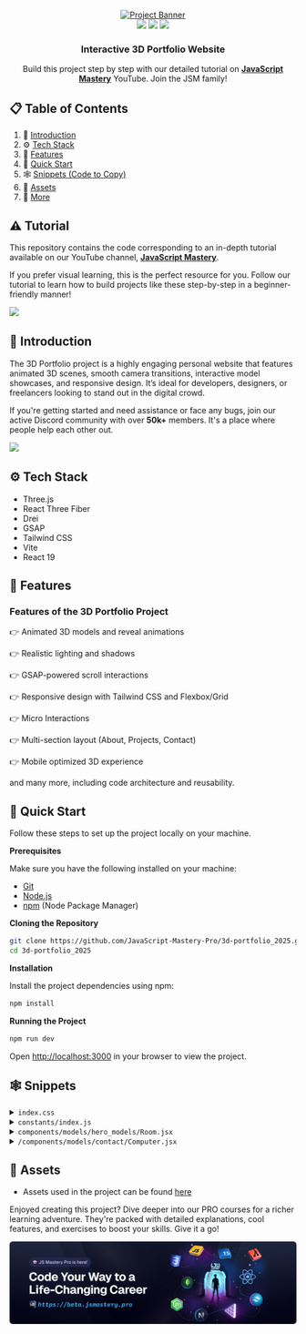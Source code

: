 <div align="center">
  <br />
    <a href="" target="_blank">
      <img src="public/images/readme.png" alt="Project Banner">
    </a>
  <br />

  <div>
    <img src="https://img.shields.io/badge/-Three.js-black?style=for-the-badge&logo=three.js&logoColor=white" />
    <img src="https://img.shields.io/badge/-GSAP-88CE02?style=for-the-badge&logo=greensock&logoColor=white" />
    <img src="https://img.shields.io/badge/-Tailwind_CSS-38B2AC?style=for-the-badge&logo=tailwind-css&logoColor=white" />
  </div>

  <h3 align="center">Interactive 3D Portfolio Website</h3>

   <div align="center">
     Build this project step by step with our detailed tutorial on <a href="https://www.youtube.com/@javascriptmastery/videos" target="_blank"><b>JavaScript Mastery</b></a> YouTube. Join the JSM family!
    </div>
</div>

## 📋 <a name="table">Table of Contents</a>

1. 🤖 [Introduction](#introduction)
2. ⚙️ [Tech Stack](#tech-stack)
3. 🔋 [Features](#features)
4. 🤸 [Quick Start](#quick-start)
5. 🕸️ [Snippets (Code to Copy)](#snippets)
6. 🔗 [Assets](#links)
7. 🚀 [More](#more)

## ⚠️ Tutorial

This repository contains the code corresponding to an in-depth tutorial available on our YouTube channel, <a href="https://www.youtube.com/@javascriptmastery/videos" target="_blank"><b>JavaScript Mastery</b></a>.

If you prefer visual learning, this is the perfect resource for you. Follow our tutorial to learn how to build projects like these step-by-step in a beginner-friendly manner!

<a href="" target="_blank"><img src="https://github.com/sujatagunale/EasyRead/assets/151519281/1736fca5-a031-4854-8c09-bc110e3bc16d" /></a>

## <a name="introduction">🤖 Introduction</a>

The 3D Portfolio project is a highly engaging personal website that features animated 3D scenes, smooth camera transitions, interactive model showcases, and responsive design. It’s ideal for developers, designers, or freelancers looking to stand out in the digital crowd.

If you're getting started and need assistance or face any bugs, join our active Discord community with over **50k+** members. It's a place where people help each other out.

<a href="https://discord.com/invite/n6EdbFJ" target="_blank"><img src="https://github.com/sujatagunale/EasyRead/assets/151519281/618f4872-1e10-42da-8213-1d69e486d02e" /></a>

## <a name="tech-stack">⚙️ Tech Stack</a>

- Three.js
- React Three Fiber
- Drei
- GSAP
- Tailwind CSS
- Vite
- React 19

## <a name="features">🔋 Features</a>

### Features of the 3D Portfolio Project

👉 Animated 3D models and reveal animations

👉 Realistic lighting and shadows

👉 GSAP-powered scroll interactions

👉 Responsive design with Tailwind CSS and Flexbox/Grid

👉 Micro Interactions

👉 Multi-section layout (About, Projects, Contact)

👉 Mobile optimized 3D experience

and many more, including code architecture and reusability.

## <a name="quick-start">🤸 Quick Start</a>

Follow these steps to set up the project locally on your machine.

**Prerequisites**

Make sure you have the following installed on your machine:

- [Git](https://git-scm.com/)
- [Node.js](https://nodejs.org/en)
- [npm](https://www.npmjs.com/) (Node Package Manager)

**Cloning the Repository**

```bash
git clone https://github.com/JavaScript-Mastery-Pro/3d-portfolio_2025.git
cd 3d-portfolio_2025
```

**Installation**

Install the project dependencies using npm:

```bash
npm install
```

**Running the Project**

```bash
npm run dev
```

Open [http://localhost:3000](http://localhost:3000) in your browser to view the project.

## <a name="snippets">🕸️ Snippets</a>

<details>
<summary><code>index.css</code></summary>

```css
@import url("https://fonts.googleapis.com/css2?family=Mona+Sans:ital,wght@0,200..900;1,200..900&display=swap");
@import "tailwindcss";

:root {
  --gradient: radial-gradient(circle, #e5e5e5 0%, #fff 100%);
}

html,
body {
  width: 100dvw;
  overflow-x: hidden;
  background-color: black;
  color: white;
  scroll-behavior: smooth;
  font-family: "Mona Sans", sans-serif;
}

section {
  width: 100dvw;
}

@theme {
  --font-sans: "Mona Sans", sans-serif;
  --color-white-50: #d9ecff;
  --color-black-50: #1c1c21;
  --color-black-100: #0e0e10;
  --color-black-200: #282732;
  --color-blue-50: #839cb5;
  --color-blue-100: #2d2d38;
}

@layer utilities {
  .flex-center {
    @apply flex justify-center items-center;
  }
  .flex-col-center {
    @apply flex flex-col justify-center items-center;
  }
}

@layer components {
  .padding-x {
    @apply px-5 md:px-10;
  }

  .padding-x-lg {
    @apply px-5 md:px-20;
  }

  .section-padding {
    @apply px-5 md:px-10 md:mt-40 mt-20;
  }

  .mt-responsive {
    @apply xl:mt-20 md:mt-0 mt-40;
  }

  /* General Grids */
  .grid-base {
    @apply grid grid-cols-1;
  }

  .grid-2-cols {
    @apply grid grid-cols-1 md:grid-cols-2 gap-6;
  }

  .grid-3-cols {
    @apply grid grid-cols-1 md:grid-cols-2 xl:grid-cols-3 gap-6;
  }

  .grid-3-cols-md-tight {
    @apply grid grid-cols-1 md:grid-cols-3 gap-5 md:gap-0;
  }

  .grid-4-cols {
    @apply grid grid-cols-1 md:grid-cols-2 xl:grid-cols-4 gap-7;
  }

  .grid-12-cols {
    @apply grid grid-cols-1 xl:grid-cols-12 gap-10;
  }

  .hero-layout {
    @apply relative z-10 xl:mt-20 mt-32 md:h-dvh h-[80vh] flex xl:items-center items-start justify-center;
  }

  .hero-text {
    @apply flex flex-col justify-center md:text-[60px] text-[30px] font-semibold relative z-10 pointer-events-none;
    img {
      @apply size-8 md:size-10 object-contain;
    }
    .slide {
      @apply absolute pt-0 px-2 md:px-5 py-[30px] h-[48px] md:h-[78px] md:translate-y-1 translate-y-0 overflow-hidden;
    }
  }

  .hero-badge {
    @apply bg-black-200 py-2 px-4 rounded-full w-fit text-sm md:text-base text-nowrap;
  }

  .hero-3d-layout {
    @apply xl:w-[70%] w-full h-full min-h-[50vh] absolute xl:-top-20 top-24 xl:-right-20 right-0;
  }

  .navbar {
    @apply fixed w-full left-1/2 py-5 px-5 md:px-20 -translate-x-1/2 z-[100] transition-all duration-300 ease-in-out;

    &.scrolled {
      @apply top-0 bg-black;
    }

    &.not-scrolled {
      @apply md:top-10 top-0 bg-transparent;
    }

    .inner {
      @apply mx-auto flex items-center justify-between;
    }

    .logo {
      @apply text-white-50 text-xl md:text-2xl font-semibold transition-transform duration-300 hover:scale-105;
    }

    nav.desktop {
      @apply hidden lg:flex items-center;

      ul {
        @apply flex space-x-8;

        li {
          @apply text-white-50 relative;

          span {
            @apply transition-colors duration-300 hover:text-white;
          }

          .underline {
            @apply absolute -bottom-1 left-0 w-0 h-0.5 bg-white transition-all duration-300 group-hover:w-full;
          }
        }
      }
    }

    .contact-btn {
      @apply flex;

      .inner {
        @apply px-5 py-2 rounded-lg bg-white text-black group-hover:bg-black-50 transition-colors duration-300;

        span {
          @apply group-hover:text-white transition-colors duration-300;
        }
      }
    }
  }

  .app-showcase {
    @apply w-full mt-20 px-5 md:px-20 py-10 md:py-20 flex items-center justify-center;

    .container {
      @apply mx-auto;
    }

    .showcaselayout {
      @apply flex xl:flex-row flex-col gap-10 justify-between;
    }

    .first-project-wrapper {
      @apply h-full flex flex-col justify-between xl:w-[60%];

      .image-wrapper {
        @apply xl:h-[70vh] md:h-[50vh] h-96 relative;

        img {
          @apply w-full h-full object-cover rounded-xl absolute inset-0;
        }
      }

      .text-content {
        @apply space-y-5 mt-5;

        .badges {
          @apply flex gap-2 mb-4;
        }

        h2 {
          @apply text-2xl md:text-3xl lg:text-4xl font-bold;
        }
      }
    }

    .project-list-wrapper {
      @apply flex md:flex-row flex-col xl:flex-col gap-10 xl:w-[40%];

      .image-wrapper {
        @apply xl:h-[37vh] md:h-52 lg:h-72 h-64 relative rounded-xl xl:px-5 2xl:px-12 py-0;
      }

      img {
        @apply w-full h-full object-fill rounded-xl;
      }

      h2 {
        @apply text-lg md:text-xl lg:text-2xl font-semibold mt-5;
      }
    }
  }

  .cta-wrapper {
    @apply relative z-20 cursor-pointer;
  }

  .cta-button {
    @apply px-4 py-4 rounded-lg bg-black-200 flex justify-center items-center relative cursor-pointer overflow-hidden;

    .bg-circle {
      @apply absolute -right-10 origin-center top-1/2 -translate-y-1/2 
        w-[120%] h-[120%] group-hover:size-10 group-hover:right-10
        rounded-full bg-white-50 transition-all duration-500;
    }

    .text {
      @apply uppercase md:text-lg text-black transition-all duration-500
        group-hover:text-white-50 group-hover:-translate-x-5 xl:translate-x-0 -translate-x-5;
    }

    .arrow-wrapper {
      @apply group-hover:bg-white-50 size-10 rounded-full absolute right-10 top-1/2 
        -translate-y-1/2 flex justify-center items-center overflow-hidden;

      img {
        @apply size-5 xl:-translate-y-32 translate-y-0 animate-bounce group-hover:translate-y-0 transition-all duration-500;
      }
    }
  }

  .card-border {
    @apply border border-black-50 bg-black-100;
  }

  .marquee-item {
    @apply md:w-40 w-32;
  }

  .timeline-wrapper {
    @apply absolute top-0 xl:left-[35.5vw] md:left-10 left-5 h-full flex justify-center;
  }

  .timeline {
    @apply absolute h-[110%] -top-10 w-14 md:w-28 z-20 bg-black;
  }

  .timeline-logo {
    @apply md:size-20 size-10 flex-none rounded-full flex justify-center items-center md:-translate-y-7 border border-black-50 bg-black-100;
  }

  .exp-card-wrapper {
    @apply flex flex-col-reverse xl:flex-row xl:gap-20 gap-10 justify-between;
  }

  .gradient-edge {
    @apply w-36 h-full absolute bottom-0 z-20;
  }

  .tech-card-animated-bg {
    @apply absolute left-0 bottom-[-100%] w-full h-full bg-[#2D3240] group-hover:bottom-0 transition-all duration-700;
  }

  .tech-card-content {
    @apply flex flex-col md:justify-center items-center xl:gap-5 xl:h-[50vh] overflow-hidden relative z-10 group-hover:cursor-grab;

    & p {
      @apply text-lg 2xl:text-2xl pb-5 xl:pb-0 font-semibold text-white-50 text-center;
    }
  }

  .tech-grid {
    @apply grid xl:grid-cols-5 md:grid-cols-3 grid-cols-1 xl:gap-16 md:gap-10 gap-5 mt-16;
  }

  .tech-icon-wrapper {
    @apply flex justify-center items-center w-52 h-60 relative;
  }

  form {
    label {
      @apply block text-white-50 mb-2;
    }

    input,
    textarea {
      @apply w-full px-4 py-4 md:text-base text-sm placeholder:text-blue-50 bg-blue-100 rounded-md;
    }

    a {
      @apply w-full py-4 bg-white text-black font-semibold rounded-md flex justify-center items-center gap-2;

      img {
        @apply inline-block;
      }
    }
  }

  .footer {
    @apply my-10 md:mt-20 mt-10 text-white-50 px-5 md:px-20 xl:px-20 flex items-center justify-center;

    .footer-container {
      @apply grid grid-cols-1 md:grid-cols-3 gap-5 md:gap-0 w-full;
    }

    p {
      @apply text-center md:text-start cursor-pointer;
    }

    .socials {
      @apply flex items-center justify-center gap-5;

      .icon {
        @apply border border-black-50 bg-black-100 flex justify-center items-center rounded-xl size-10 md:size-12 cursor-pointer transition-all duration-500 hover:bg-black-50;
      }

      img {
        @apply inline-block;
      }
    }
  }
}

/* Hero text slider starts */
.slide {
  display: inline-block;
  flex-direction: column;
  transition: all cubic-bezier(0.71, 0.03, 0.34, 1);
}

.wrapper {
  display: flex;
  flex-direction: column;
  animation: wordSlider 21s infinite cubic-bezier(0.9, 0.01, 0.3, 0.99);
}

@keyframes wordSlider {
  0% {
    transform: translateY(0.5%);
  }
  12.5% {
    transform: translateY(-12.5%);
  }
  25% {
    transform: translateY(-25%);
  }
  37.5% {
    transform: translateY(-37.5%);
  }
  50% {
    transform: translateY(-50%);
  }
  62.5% {
    transform: translateY(-62.5%);
  }
  75% {
    transform: translateY(-75%);
  }
  87.5% {
    transform: translateY(-87.5%);
  }
}

/* Hero Text slider ends */

.gradient-line {
  width: 2px;
  background: linear-gradient(
    0deg,
    rgba(69, 222, 196, 0) 0%,
    #62e0ff 25%,
    #52aeff 37.51%,
    #fd5c79 62.83%,
    #6d45ce 92.91%
  );
}

.gradient-edge:nth-of-type(1) {
  left: 0;
  background: rgb(0, 0, 0);
  background: linear-gradient(
    90deg,
    rgba(0, 0, 0, 1) 0%,
    rgba(255, 255, 255, 0) 100%
  );
}
.gradient-edge:nth-of-type(2) {
  right: 0;
  background: linear-gradient(
    -90deg,
    rgba(0, 0, 0, 1) 0%,
    rgba(255, 255, 255, 0) 100%
  );
}

/* marquee */
.marquee {
  width: 100dvw;
  overflow: hidden;
  position: relative;
}
.marquee-box {
  display: flex;
  align-items: center;
  width: 200%;
  height: 100%;
  position: absolute;
  overflow: hidden;
  animation: marquee 60s linear infinite;
}
.marquee-item {
  float: left;
}
@keyframes marquee {
  0% {
    left: 0;
  }
  100% {
    left: -100%;
  }
}
/* marquee end */

.card {
  --start: 0;
  position: relative;
  overflow: hidden;
  transition: border-color 1s ease-in-out;
}

.card::before {
  position: absolute;
  content: "";
  width: 100%;
  height: 100%;
  left: 50%;
  top: 50%;
  transform: translate(-50%, -50%);
  border-radius: 12px;
  border: 2px solid transparent;
  background: var(--gradient);
  background-attachment: fixed;
  mask: linear-gradient(#0000, #0000), conic-gradient(from calc((
              var(--start) - 15
            ) * 1deg), #ffffff1f 0deg, white, #ffffff00 100deg);
  mask-composite: intersect;
  mask-clip: padding-box, border-box;
  opacity: 0;
  transition: 0.5s ease;
}

.glow {
  pointer-events: none;
  position: absolute;
  width: 100%;
  height: 100%;
  left: 50%;
  top: 50%;
  transform: translate(-50%, -50%);
  filter: blur(10px);
  filter: saturate(200);
}

.card:hover::before {
  opacity: 1;
}
```

</details>

<details>
<summary><code>constants/index.js</code></summary>

```js
const navLinks = [
  {
    name: "Work",
    link: "#work",
  },
  {
    name: "Experience",
    link: "#experience",
  },
  {
    name: "Skills",
    link: "#skills",
  },
  {
    name: "Testimonials",
    link: "#testimonials",
  },
];

const words = [
  { text: "Ideas", imgPath: "/images/ideas.svg" },
  { text: "Concepts", imgPath: "/images/concepts.svg" },
  { text: "Designs", imgPath: "/images/designs.svg" },
  { text: "Code", imgPath: "/images/code.svg" },
  { text: "Ideas", imgPath: "/images/ideas.svg" },
  { text: "Concepts", imgPath: "/images/concepts.svg" },
  { text: "Designs", imgPath: "/images/designs.svg" },
  { text: "Code", imgPath: "/images/code.svg" },
];

const counterItems = [
  { value: 15, suffix: "+", label: "Years of Experience" },
  { value: 200, suffix: "+", label: "Satisfied Clients" },
  { value: 108, suffix: "+", label: "Completed Projects" },
  { value: 90, suffix: "%", label: "Client Retention Rate" },
];

const logoIconsList = [
  {
    imgPath: "/images/logos/company-logo-1.png",
  },
  {
    imgPath: "/images/logos/company-logo-2.png",
  },
  {
    imgPath: "/images/logos/company-logo-3.png",
  },
  {
    imgPath: "/images/logos/company-logo-4.png",
  },
  {
    imgPath: "/images/logos/company-logo-5.png",
  },
  {
    imgPath: "/images/logos/company-logo-6.png",
  },
  {
    imgPath: "/images/logos/company-logo-7.png",
  },
  {
    imgPath: "/images/logos/company-logo-8.png",
  },
  {
    imgPath: "/images/logos/company-logo-9.png",
  },
  {
    imgPath: "/images/logos/company-logo-10.png",
  },
  {
    imgPath: "/images/logos/company-logo-11.png",
  },
];

const abilities = [
  {
    imgPath: "/images/seo.png",
    title: "Quality Focus",
    desc: "Delivering high-quality results while maintaining attention to every detail.",
  },
  {
    imgPath: "/images/chat.png",
    title: "Reliable Communication",
    desc: "Keeping you updated at every step to ensure transparency and clarity.",
  },
  {
    imgPath: "/images/time.png",
    title: "On-Time Delivery",
    desc: "Making sure projects are completed on schedule, with quality & attention to detail.",
  },
];

const techStackImgs = [
  {
    name: "React Developer",
    imgPath: "/images/logos/react.png",
  },
  {
    name: "Python Developer",
    imgPath: "/images/logos/python.svg",
  },
  {
    name: "Backend Developer",
    imgPath: "/images/logos/node.png",
  },
  {
    name: "Interactive Developer",
    imgPath: "/images/logos/three.png",
  },
  {
    name: "Project Manager",
    imgPath: "/images/logos/git.svg",
  },
];

const techStackIcons = [
  {
    name: "React Developer",
    modelPath: "/models/react_logo-transformed.glb",
    scale: 1,
    rotation: [0, 0, 0],
  },
  {
    name: "Python Developer",
    modelPath: "/models/python-transformed.glb",
    scale: 0.8,
    rotation: [0, 0, 0],
  },
  {
    name: "Backend Developer",
    modelPath: "/models/node-transformed.glb",
    scale: 5,
    rotation: [0, -Math.PI / 2, 0],
  },
  {
    name: "Interactive Developer",
    modelPath: "/models/three.js-transformed.glb",
    scale: 0.05,
    rotation: [0, 0, 0],
  },
  {
    name: "Project Manager",
    modelPath: "/models/git-svg-transformed.glb",
    scale: 0.05,
    rotation: [0, -Math.PI / 4, 0],
  },
];

const expCards = [
  {
    review:
      "Adrian brought creativity and technical expertise to the team, significantly improving our frontend performance. His work has been invaluable in delivering faster experiences.",
    imgPath: "/images/exp1.png",
    logoPath: "/images/logo1.png",
    title: "Frontend Developer",
    date: "January 2023 - Present",
    responsibilities: [
      "Developed and maintained user-facing features for the Hostinger website.",
      "Collaborated closely with UI/UX designers to ensure seamless user experiences.",
      "Optimized web applications for maximum speed and scalability.",
    ],
  },
  {
    review:
      "Adrian’s contributions to Docker's web applications have been outstanding. He approaches challenges with a problem-solving mindset.",
    imgPath: "/images/exp2.png",
    logoPath: "/images/logo2.png",
    title: "Full Stack Developer",
    date: "June 2020 - December 2023",
    responsibilities: [
      "Led the development of Docker's web applications, focusing on scalability.",
      "Worked with backend engineers to integrate APIs seamlessly with the frontend.",
      "Contributed to open-source projects that were used with the Docker ecosystem.",
    ],
  },
  {
    review:
      "Adrian’s work on Appwrite’s mobile app brought a high level of quality and efficiency. He delivered solutions that enhanced our mobile experience & meet our product goals.",
    imgPath: "/images/exp3.png",
    logoPath: "/images/logo3.png",
    title: "React Native Developer",
    date: "March 2019 - May 2020",
    responsibilities: [
      "Built cross-platform mobile apps using React Native, integrating with Appwrite's backend services.",
      "Improved app performance and user experience through code optimization and testing.",
      "Coordinated with the product team to implement features based on feedback.",
    ],
  },
];

const expLogos = [
  {
    name: "logo1",
    imgPath: "/images/logo1.png",
  },
  {
    name: "logo2",
    imgPath: "/images/logo2.png",
  },
  {
    name: "logo3",
    imgPath: "/images/logo3.png",
  },
];

const testimonials = [
  {
    name: "Esther Howard",
    mentions: "@estherhoward",
    review:
      "I can’t say enough good things about Adrian. He was able to take our complex project requirements and turn them into a seamless, functional website. His problem-solving abilities are outstanding.",
    imgPath: "/images/client1.png",
  },
  {
    name: "Wade Warren",
    mentions: "@wadewarren",
    review:
      "Working with Adrian was a fantastic experience. He transformed our outdated website into a modern, user-friendly platform. His attention to detail and commitment to quality are unmatched. Highly recommend him for any web dev projects.",
    imgPath: "/images/client3.png",
  },
  {
    name: "Guy Hawkins",
    mentions: "@guyhawkins",
    review:
      "Collaborating with Adrian was an absolute pleasure. His professionalism, promptness, and dedication to delivering exceptional results were evident throughout our project. Adrian's enthusiasm for every facet of development truly stands out. If you're seeking to elevate your website and elevate your brand, Adrian is the ideal partner.",
    imgPath: "/images/client2.png",
  },
  {
    name: "Marvin McKinney",
    mentions: "@marvinmckinney",
    review:
      "Adrian was a pleasure to work with. He turned our outdated website into a fresh, intuitive platform that’s both modern and easy to navigate. Fantastic work overall.",
    imgPath: "/images/client5.png",
  },
  {
    name: "Floyd Miles",
    mentions: "@floydmiles",
    review:
      "Adrian’s expertise in web development is truly impressive. He delivered a robust and scalable solution for our e-commerce site, and our online sales have significantly increased since the launch. He’s a true professional!",
    imgPath: "/images/client4.png",
  },
  {
    name: "Albert Flores",
    mentions: "@albertflores",
    review:
      "Adrian was a pleasure to work with. He understood our requirements perfectly and delivered a website that exceeded our expectations. His skills in both frontend and backend dev are top-notch.",
    imgPath: "/images/client6.png",
  },
];

const socialImgs = [
  {
    name: "insta",
    imgPath: "/images/insta.png",
  },
  {
    name: "fb",
    imgPath: "/images/fb.png",
  },
  {
    name: "x",
    imgPath: "/images/x.png",
  },
  {
    name: "linkedin",
    imgPath: "/images/linkedin.png",
  },
];

export {
  words,
  abilities,
  logoIconsList,
  counterItems,
  expCards,
  expLogos,
  testimonials,
  socialImgs,
  techStackIcons,
  techStackImgs,
  navLinks,
};
```

</details>

<details>
<summary><code>components/models/hero_models/Room.jsx</code></summary>

```jsx
/*
Auto-generated by: https://github.com/pmndrs/gltfjsx
Command: npx gltfjsx@6.5.3 optimized-room.glb 
*/

import React, { useRef } from "react";
import { useGLTF, useTexture } from "@react-three/drei";
import { EffectComposer, SelectiveBloom } from "@react-three/postprocessing";
import { BlendFunction } from "postprocessing";
import * as THREE from "three";

export function Room(props) {
  const { nodes, materials } = useGLTF("/models/optimized-room.glb");
  const screensRef = useRef();
  const matcapTexture = useTexture("/images/textures/mat1.png");

  const curtainMaterial = new THREE.MeshPhongMaterial({
    color: "#d90429",
  });

  const bodyMaterial = new THREE.MeshPhongMaterial({
    map: matcapTexture,
  });

  const tableMaterial = new THREE.MeshPhongMaterial({
    color: "#582f0e",
  });

  const radiatorMaterial = new THREE.MeshPhongMaterial({
    color: "#fff",
  });

  const compMaterial = new THREE.MeshStandardMaterial({
    color: "#fff",
  });

  const pillowMaterial = new THREE.MeshPhongMaterial({
    color: "#8338ec",
  });

  const chairMaterial = new THREE.MeshPhongMaterial({
    color: "#000",
  });

  return (
    <group {...props} dispose={null}>
      <EffectComposer>
        <SelectiveBloom
          selection={screensRef}
          intensity={1.5} // Strength of the bloom
          luminanceThreshold={0.2} // Minimum luminance needed
          luminanceSmoothing={0.9} // Smooth transition
          blendFunction={BlendFunction.ADD} // How it blends
        />
      </EffectComposer>
      <mesh
        geometry={nodes._________6_blinn1_0.geometry}
        material={curtainMaterial}
      />
      <mesh geometry={nodes.body1_blinn1_0.geometry} material={bodyMaterial} />
      <mesh geometry={nodes.cabin_blinn1_0.geometry} material={tableMaterial} />
      <mesh
        geometry={nodes.chair_body_blinn1_0.geometry}
        material={chairMaterial}
      />
      <mesh geometry={nodes.comp_blinn1_0.geometry} material={compMaterial} />
      <mesh
        ref={screensRef}
        geometry={nodes.emis_lambert1_0.geometry}
        material={materials.lambert1}
      />
      <mesh
        geometry={nodes.handls_blinn1_0.geometry}
        material={materials.blinn1}
      />
      <mesh
        geometry={nodes.keyboard_blinn1_0.geometry}
        material={materials.blinn1}
      />
      <mesh
        geometry={nodes.kovrik_blinn1_0.geometry}
        material={materials.blinn1}
      />
      <mesh
        geometry={nodes.lamp_bl_blinn1_0.geometry}
        material={materials.blinn1}
      />
      <mesh
        geometry={nodes.lamp_white_blinn1_0.geometry}
        material={materials.blinn1}
      />
      <mesh
        geometry={nodes.miuse_blinn1_0.geometry}
        material={materials.blinn1}
      />
      <mesh
        geometry={nodes.monitor2_blinn1_0.geometry}
        material={materials.blinn1}
      />
      <mesh
        geometry={nodes.monitor3_blinn1_0.geometry}
        material={materials.blinn1}
      />
      <mesh
        geometry={nodes.pCylinder5_blinn1_0.geometry}
        material={materials.blinn1}
      />
      <mesh
        geometry={nodes.pillows_blinn1_0.geometry}
        material={pillowMaterial}
      />
      <mesh
        geometry={nodes.polySurface53_blinn1_0.geometry}
        material={materials.blinn1}
      />
      <mesh
        geometry={nodes.radiator_blinn1_0.geometry}
        material={radiatorMaterial}
      />
      <mesh
        geometry={nodes.radiator_blinn1_0001.geometry}
        material={materials.blinn1}
      />
      <mesh
        geometry={nodes.railing_blinn1_0.geometry}
        material={materials.blinn1}
      />
      <mesh
        geometry={nodes.red_bttns_blinn1_0.geometry}
        material={materials.blinn1}
      />
      <mesh
        geometry={nodes.red_vac_blinn1_0.geometry}
        material={materials.blinn1}
      />
      <mesh
        geometry={nodes.stylus_blinn1_0.geometry}
        material={materials.blinn1}
      />
      <mesh geometry={nodes.table_blinn1_0.geometry} material={tableMaterial} />
      <mesh
        geometry={nodes.tablet_blinn1_0.geometry}
        material={materials.blinn1}
      />
      <mesh
        geometry={nodes.triangle_blinn1_0.geometry}
        material={materials.blinn1}
      />
      <mesh
        geometry={nodes.vac_black_blinn1_0.geometry}
        material={materials.blinn1}
      />
      <mesh
        geometry={nodes.vacuum1_blinn1_0.geometry}
        material={materials.blinn1}
      />
      <mesh
        geometry={nodes.vacuumgrey_blinn1_0.geometry}
        material={materials.blinn1}
      />
      <mesh
        geometry={nodes.vires_blinn1_0.geometry}
        material={materials.blinn1}
      />
      <mesh
        geometry={nodes.window_blinn1_0.geometry}
        material={materials.blinn1}
      />
      <mesh
        geometry={nodes.window4_phong1_0.geometry}
        material={materials.phong1}
      />
    </group>
  );
}

useGLTF.preload("/models/optimized-room.glb");
```

</details>

<details>
<summary><code>/components/models/contact/Computer.jsx</code></summary>

```jsx
import { useGLTF } from "@react-three/drei";

export function Computer(props) {
  const { nodes, materials } = useGLTF(
    "/models/computer-optimized-transformed.glb"
  );

  return (
    <group {...props} dispose={null}>
      <group position={[-4.005, 67.549, 58.539]}>
        <mesh
          castShadow
          receiveShadow
          geometry={nodes.Cube000_ComputerDesk_0001_1.geometry}
          material={materials["ComputerDesk.001"]}
        />
        <mesh
          castShadow
          receiveShadow
          geometry={nodes.Cube000_ComputerDesk_0001_2.geometry}
          material={materials["FloppyDisk.001"]}
        />
      </group>
    </group>
  );
}

useGLTF.preload("/models/computer-optimized-transformed.glb");

export default Computer;
```

</details>

## <a name="links">🔗 Assets</a>

- Assets used in the project can be found [here](https://drive.google.com/drive/folders/1Z-ovENYzzTQ-MEnNWyLpdPH2Bkv0M1ti)

Enjoyed creating this project? Dive deeper into our PRO courses for a richer learning adventure. They're packed with
detailed explanations, cool features, and exercises to boost your skills. Give it a go!

<a href="https://beta.jsmastery.pro/" target="_blank">
  <img src="public/images/readme-bottom.png" alt="Project Banner">
</a>
